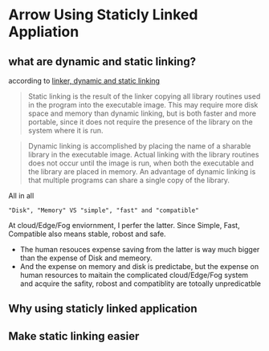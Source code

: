 # Arrow Using Staticly Linked Appliation
## what are dynamic and static linking?
according to [linker, dynamic and static linking](https://kb.iu.edu/d/akqn)

> Static linking is the result of the linker copying all library routines used in the program into the executable image. This may require more disk space and memory than dynamic linking, but is both faster and more portable, since it does not require the presence of the library on the system where it is run.

> Dynamic linking is accomplished by placing the name of a sharable library in the executable image. Actual linking with the library routines does not occur until the image is run, when both the executable and the library are placed in memory. An advantage of dynamic linking is that multiple programs can share a single copy of the library.

All in all

` "Disk", "Memory" VS "simple", "fast" and "compatible" `

At cloud/Edge/Fog enviornment, I perfer the latter. Since Simple, Fast, Compatible also means stable, robost and safe.
- The human resouces expense saving from the latter is way much bigger than the expense of Disk and memeory.
- And the expense on memory and disk is predictabe, but the expense on human resources to maitain the complicated cloud/Edge/Fog system and acquire the safity, robost and compatiblity are totoally unpredicatble  

## Why using staticly linked application

## Make static linking easier
